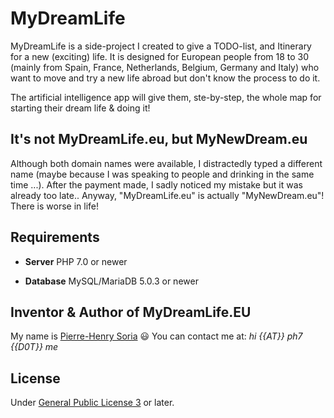 # MyDreamLife

MyDreamLife is a side-project I created to give a TODO-list, and Itinerary for a new (exciting) life. It is designed for European people from 18 to 30 (mainly from Spain, France, Netherlands, Belgium, Germany and Italy) who want to move and try a new life abroad but don't know the process to do it.

The artificial intelligence app will give them, ste-by-step, the whole map for starting their dream life & doing it!


## It's not MyDreamLife.eu, but MyNewDream.eu

Although both domain names were available, I distractedly typed a different name (maybe because I was speaking to people and drinking in the same time ...).
After the payment made, I sadly noticed my mistake but it was already too late.. Anyway, "MyDreamLife.eu" is actually "MyNewDream.eu"! There is worse in life!


## Requirements

* **Server** PHP 7.0 or newer

* **Database** MySQL/MariaDB 5.0.3 or newer


## Inventor & Author of MyDreamLife.EU

My name is [Pierre-Henry Soria](http://ph7.me) :smiley:
You can contact me at: *hi {{AT}} ph7 {{D0T}} me*


## License

Under [General Public License 3](http://www.gnu.org/licenses/gpl.html) or later.